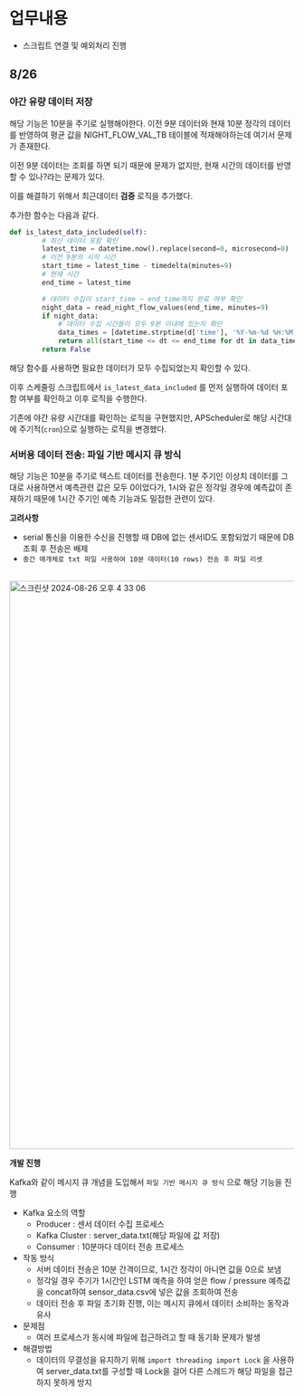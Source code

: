 # 업무내용

- 스크립트 연결 및 예외처리 진행

## 8/26

### 야간 유량 데이터 저장

해당 기능은 10분을 주기로 실행해야한다. 이전 9분 데이터와 현재 10분 정각의 데이터를 반영하여 평균 값을 NIGHT_FLOW_VAL_TB 테이블에 적재해야하는데 여기서 문제가 존재한다.

이전 9분 데이터는 조회를 하면 되기 때문에 문제가 없지만, 현재 시간의 데이터를 반영할 수 있나?라는 문제가 있다.

이를 해결하기 위해서 최근데이터 **검증** 로직을 추가했다.

추가한 함수는 다음과 같다.

```python
def is_latest_data_included(self):
        # 최신 데이터 포함 확인
        latest_time = datetime.now().replace(second=0, microsecond=0)
        # 이전 9분의 시작 시간
        start_time = latest_time - timedelta(minutes=9) 
        # 현재 시간
        end_time = latest_time 

        # 데이터 수집이 start_time ~ end_time까지 완료 여부 확인
        night_data = read_night_flow_values(end_time, minutes=9)
        if night_data:
            # 데이터 수집 시간들이 모두 9분 이내에 있는지 확인
            data_times = [datetime.strptime(d['time'], '%Y-%m-%d %H:%M:%S') for d in night_data]
            return all(start_time <= dt <= end_time for dt in data_times)
        return False
```

해당 함수를 사용하면 필요한 데이터가 모두 수집되었는지 확인할 수 있다.

이후 스케줄링 스크립트에서 `is_latest_data_included` 를 먼저 실행하여 데이터 포함 여부를 확인하고 이후 로직을 수행한다. 

기존에 야간 유량 시간대를 확인하는 로직을 구현했지만, APScheduler로 해당 시간대에 주기적(`cron`)으로 실행하는 로직을 변경했다. 

### 서버용 데이터 전송: 파일 기반 메시지 큐 방식

해당 기능은 10분을 주기로 텍스트 데이터를 전송한다. 1분 주기인 이상치 데이터를 그대로 사용하면서 예측관련 값은 모두 0이었다가, 1시와 같은 정각일 경우에 예측값이 존재하기 때문에 1시간 주기인 예측 기능과도 밀접한 관련이 있다. 

**고려사항**

- serial 통신을 이용한 수신을 진행할 때 DB에 없는 센서ID도 포함되었기 때문에 DB 조회 후 전송은 배제
- `중간 매개체로 txt 파일 사용하여 10분 데이터(10 rows) 전송 후 파일 리셋`
  
<br/>

<img width="1004" alt="스크린샷 2024-08-26 오후 4 33 06" src="https://github.com/user-attachments/assets/d0ea8ec2-8a59-4417-bfaf-f289d1d8afba">

<br/>

**개발 진행**

Kafka와 같이 메시지 큐 개념을 도입해서 `파일 기반 메시지 큐 방식` 으로 해당 기능을 진행

- Kafka 요소의 역할
    - Producer : 센서 데이터 수집 프로세스
    - Kafka Cluster : server_data.txt(해당 파일에 값 저장)
    - Consumer : 10분마다 데이터 전송 프로세스
- 작동 방식
    - 서버 데이터 전송은 10분 간격이므로, 1시간 정각이 아니면 값을 0으로 보냄
    - 정각일 경우 주기가 1시간인 LSTM 예측을 하여 얻은 flow / pressure 예측값을 concat하여 sensor_data.csv에 넣은 값을 조회하여 전송
    - 데이터 전송 후 파일 초기화 진행, 이는 메시지 큐에서 데이터 소비하는 동작과 유사
- 문제점
    - 여러 프로세스가 동시에 파일에 접근하려고 할 때 동기화 문제가 발생
- 해결방법
    - 데이터의 무결성을 유지하기 위해 `import threading import Lock` 을 사용하여 server_data.txt를 구성할 때 Lock을 걸어 다른 스레드가 해당 파일을 접근하지 못하게 방지